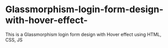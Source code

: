 # Glassmorphism-login-form-design-with-hover-effect-
This is a Glassmorphism  login form design with Hover effect using HTML, CSS, JS
